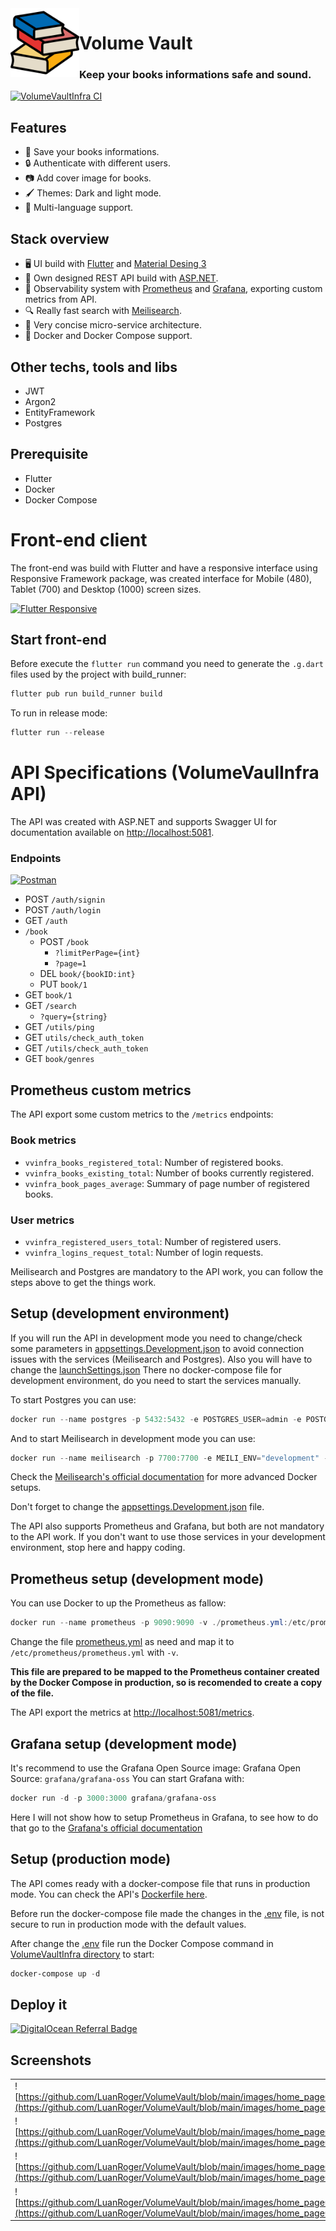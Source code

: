 <img src="https://github.com/LuanRoger/VolumeVault/blob/main/images/icon.png" align="left" height="110">
<h1>Volume Vault</h1>
<h3>Keep your books informations safe and sound.</h3>

[![VolumeVaultInfra CI](https://github.com/LuanRoger/VolumeVault/actions/workflows/VolumeVaultInfra-CI.yml/badge.svg?branch=main)](https://github.com/LuanRoger/VolumeVault/actions/workflows/VolumeVaultInfra-CI.yml)

## Features
- 📖 Save your books informations.
- 🔒 Authenticate with different users.
- 📷 Add cover image for books.
- 🖌️ Themes: Dark and light mode.
- 💬 Multi-language support.

## Stack overview
- 🖥️ UI build with [Flutter](https://flutter.dev/) and [Material Desing 3](https://m3.material.io)
- 📡 Own designed REST API build with [ASP.NET](https://dotnet.microsoft.com/en-us/apps/aspnet).
- 👀 Observability system with [Prometheus](https://prometheus.io) and [Grafana](https://grafana.com), exporting custom metrics from API.
- 🔍 Really fast search with [Meilisearch](https://www.meilisearch.com).
- 🧱 Very concise micro-service architecture.
- 🐋 Docker and Docker Compose support.

## Other techs, tools and libs
- JWT
- Argon2
- EntityFramework
- Postgres

## Prerequisite
- Flutter
- Docker
- Docker Compose

# Front-end client
The front-end was build with Flutter and have a responsive interface using Responsive Framework package, was created interface for Mobile (480), Tablet (700) and Desktop (1000) screen sizes.

[![Flutter Responsive](https://img.shields.io/badge/flutter-responsive-brightgreen.svg?style=flat-square)](https://github.com/Codelessly/ResponsiveFramework)

## Start front-end
Before execute the `flutter run` command you need to generate the `.g.dart` files used by the project with build_runner:
```powershell
flutter pub run build_runner build
```
To run in release mode:
```powershell
flutter run --release
```

# API Specifications (VolumeVaulInfra API)
The API was created with ASP.NET and supports Swagger UI for documentation available on [http://localhost:5081](http://localhost:5081).

### Endpoints
[![Postman](https://img.shields.io/badge/Postman-FF6C37?style=for-the-badge&logo=postman&logoColor=white)](https://github.com/LuanRoger/VolumeVault/tree/main/postman)

- POST `/auth/signin`
- POST `/auth/login`
- GET `/auth`
- `/book`
  - POST `/book`
    - `?limitPerPage={int}`
    - `?page=1`
  - DEL `book/{bookID:int}`
  - PUT `book/1`
- GET `book/1`
- GET `/search`
  - `?query={string}`
- GET `/utils/ping`
- GET `utils/check_auth_token`
- GET `/utils/check_auth_token`
- GET `book/genres`

## Prometheus custom metrics
The API export some custom metrics to the `/metrics` endpoints:

### Book metrics
- `vvinfra_books_registered_total`: Number of registered books.
- `vvinfra_books_existing_total`: Number of books currently registered.
- `vvinfra_book_pages_average`: Summary of page number of registered books.

### User metrics
- `vvinfra_registered_users_total`: Number of registered users.
- `vvinfra_logins_request_total`: Number of login requests.

Meilisearch and Postgres are mandatory to the API work, you can follow the steps above to get the things work.

## Setup (development environment)
If you will run the API in development mode you need to change/check some parameters in [appsettings.Development.json](https://github.com/LuanRoger/VolumeVault/blob/main/VolumeVaultInfra/VolumeVaultInfra/appsettings.Development.json) to avoid connection issues with the services (Meilisearch and Postgres).
Also you will have to change the [launchSettings.json](https://github.com/LuanRoger/VolumeVault/blob/main/VolumeVaultInfra/VolumeVaultInfra/Properties/launchSettings.json)
There no docker-compose file for development environment, do you need to start the services manually.

To start Postgres you can use:
```powershell
docker run --name postgres -p 5432:5432 -e POSTGRES_USER=admin -e POSTGRES_PASSWORD=admin -d postgres
```

And to start Meilisearch in development mode you can use:
```powershell
docker run --name meilisearch -p 7700:7700 -e MEILI_ENV="development" -d getmeili/meilisearch
```
Check the [Meilisearch's official documentation](https://docs.meilisearch.com/learn/cookbooks/docker.html#download-meilisearch-with-docker) for more advanced Docker setups.

Don't forget to change the [appsettings.Development.json](https://github.com/LuanRoger/VolumeVault/blob/main/VolumeVaultInfra/VolumeVaultInfra/appsettings.Development.json) file.

The API also supports Prometheus and Grafana, but both are not mandatory to the API work. If you don't want to use those services in your development environment, stop here and happy coding.

## Prometheus setup (development mode)
You can use Docker to up the Prometheus as fallow:
```powershell
docker run --name prometheus -p 9090:9090 -v ./prometheus.yml:/etc/prometheus/prometheus.yml prom/prometheus
```
Change the file [prometheus.yml](https://github.com/LuanRoger/VolumeVault/blob/main/VolumeVaultInfra/prometheus.yml) as need and map it to `/etc/prometheus/prometheus.yml` with `-v`.

**This file are prepared to be mapped to the Prometheus container created by the Docker Compose in production, so is recomended to create a copy of the file.**

The API export the metrics at [http://localhost:5081/metrics](http://localhost:5081/metrics).

## Grafana setup (development mode)
It's recommend to use the Grafana Open Source image:
Grafana Open Source: `grafana/grafana-oss`
You can start Grafana with:
```powershell
docker run -d -p 3000:3000 grafana/grafana-oss
```
Here I will not show how to setup Prometheus in Grafana, to see how to do that go to the [Grafana's official documentation](https://grafana.com/docs/grafana/latest/getting-started/get-started-grafana-prometheus)


## Setup (production mode)
The API comes ready with a docker-compose file that runs in production mode. 
You can check the API's [Dockerfile here](https://github.com/LuanRoger/VolumeVault/blob/main/VolumeVaultInfra/VolumeVaultInfra/Dockerfile).

Before run the docker-compose file made the changes in the [.env](https://github.com/LuanRoger/VolumeVault/blob/main/VolumeVaultInfra/.env) file, is not secure to run in production mode with the default values.

After change the [.env](https://github.com/LuanRoger/VolumeVault/blob/main/VolumeVaultInfra/.env) file run the Docker Compose command in [VolumeVaultInfra directory](https://github.com/LuanRoger/VolumeVault/tree/main/VolumeVaultInfra) to start:
```powershell
docker-compose up -d
```

## Deploy it
[![DigitalOcean Referral Badge](https://web-platforms.sfo2.digitaloceanspaces.com/WWW/Badge%203.svg)](https://www.digitalocean.com/?refcode=dddd7d890760&utm_campaign=Referral_Invite&utm_medium=Referral_Program&utm_source=badge)

## Screenshots
|                                                                            |
|----------------------------------------------------------------------------|
| ![https://github.com/LuanRoger/VolumeVault/blob/main/images/home_page01.png](https://github.com/LuanRoger/VolumeVault/blob/main/images/home_page01.png) |
| ![https://github.com/LuanRoger/VolumeVault/blob/main/images/home_page03.png](https://github.com/LuanRoger/VolumeVault/blob/main/images/home_page03.png) |
| ![https://github.com/LuanRoger/VolumeVault/blob/main/images/home_page02.png](https://github.com/LuanRoger/VolumeVault/blob/main/images/home_page02.png) |
| ![https://github.com/LuanRoger/VolumeVault/blob/main/images/home_page04.png](https://github.com/LuanRoger/VolumeVault/blob/main/images/home_page04.png) |
